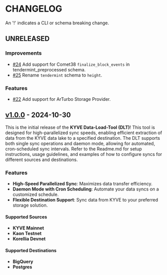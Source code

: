 <!--

"Features" for new features.
"Improvements" for changes in existing functionality.
"Deprecated" for soon-to-be removed features.
"Bug Fixes" for any bug fixes.

-->

# CHANGELOG

An '!' indicates a CLI or schema breaking change.

## UNRELEASED

### Improvements
- [#24](https://github.com/KYVENetwork/kyve-dlt/pull/24) Add support for Comet38 `finalize_block_events` in tendermint_preprocessed schema.
- [#25](https://github.com/KYVENetwork/kyve-dlt/pull/25) Rename `tendermint` schema to `height`.

### Features
- [#22](https://github.com/KYVENetwork/kyve-dlt/pull/22) Add support for ArTurbo Storage Provider.


## [v1.0.0](https://github.com/KYVENetwork/kyve-dlt/releases/tag/v1.0.0) - 2024-10-30

This is the initial release of the **KYVE Data-Load-Tool (DLT)**! This tool is designed for high-parallelized sync speeds, enabling efficient extraction of data from the KYVE data lake to a specified destination. The DLT supports both single sync operations and daemon mode, allowing for automated, cron-scheduled sync intervals.
Refer to the Readme.md for setup instructions, usage guidelines, and examples of how to configure syncs for different sources and destinations.

### Features
- **High-Speed Parallelized Sync**: Maximizes data transfer efficiency.
- **Daemon Mode with Cron Scheduling**: Automate your data syncs on a customized schedule.
- **Flexible Destination Support**: Sync data from KYVE to your preferred storage solution.

#### Supported Sources
- **KYVE Mainnet**
- **Kaon Testnet**
- **Korellia Devnet**

#### Supported Destinations
- **BigQuery**
- **Postgres**


